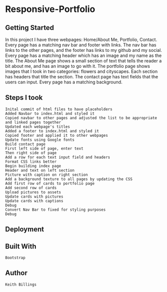 # Responsive-Portfolio

## Getting Started

In this project I have three webpages: Home/About Me, Portfolio, Contact. Every page has a matching nav bar and footer with links. The nav bar has links to the other pages, and the footer has links to my github and my social. Every page has a matching header which has an image and my name as the title. The About Me page shows a small section of text that tells the reader a bit about me, and has an image to go with it. The portfolio page shows images that I took in two categories: flowers and cityscapes. Each section has headers that title the section. The contact page has text fields that the users can input. Every page has a matching background. 

## Steps I took

	Inital commit of html files to have placeholders
	Added Navbar to index.html and styled it
	Copied navbar to other pages and adjusted the list to be appropriate and linked pages together
	Updated each webpage's titles
	Added a footer to index.html and styled it
	Copied footer and applied it to other webpages
	Update fonts using Google fonts
	Build contact page
	First left side of page, enter text 
	Then right side of page
	Add a row for each text input field and headers
	Format CSS links better
	Begin building index page
	Header and text on left section
	Picture with caption on right section
	Add a background texture to all pages by updating the CSS
	Add first row of cards to portfolio page
	Add second row of cards
	Upload pictures to assets
	Update cards with pictures
	Update cards with captions
	Debug
	Convert Nav Bar to fixed for styling purposes
	Debug

## Deployment


## Built With

	Bootstrap
	
## Author

	Keith Billings
